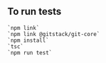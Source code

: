 

## To run tests

    `npm link`
    `npm link @gitstack/git-core`
    `npm install`
    `tsc`
    `npm run test`
